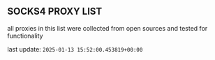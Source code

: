 ## SOCKS4 PROXY LIST

all proxies in this list were collected from open sources and tested for functionality

last update: `2025-01-13 15:52:00.453819+00:00`